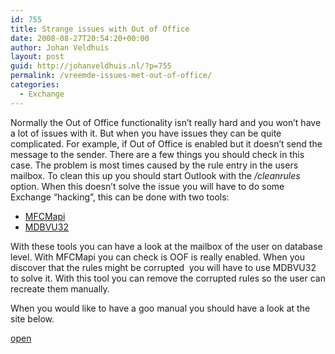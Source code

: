 ```yaml
---
id: 755
title: Strange issues with Out of Office
date: 2008-08-27T20:54:20+00:00
author: Johan Veldhuis
layout: post
guid: http://johanveldhuis.nl/?p=755
permalink: /vreemde-issues-met-out-of-office/
categories:
  - Exchange
---
```

Normally the Out of Office functionality isn&#8217;t really hard and you won&#8217;t have a lot of issues with it. But when you have issues they can be quite complicated. For example, if Out of Office is enabled but it doesn&#8217;t send the message to the sender. There are a few things you should check in this case. The problem is most times caused by the rule entry in the users mailbox. To clean this up you should start Outlook with the _/cleanrules_ option. When this doesn&#8217;t solve the issue you will have to do some Exchange &#8220;hacking&#8221;, this can be done with two tools:

  * <a href="http://www.microsoft.com/downloads/details.aspx?FamilyID=55fdffd7-1878-4637-9808-1e21abb3ae37&DisplayLang=en" target="_blank">MFCMapi</a>
  * <a href="http://www.microsoft.com/downloads/details.aspx?FamilyID=3d1c7482-4c6e-4ec5-983e-127100d71376&DisplayLang=en" target="_blank">MDBVU32</a>

With these tools you can have a look at the mailbox of the user on database level. With MFCMapi you can check is OOF is really enabled. When you discover that the rules might be corrupted  you will have to use MDBVU32 to solve it. With this tool you can remove the corrupted rules so the user can recreate them manually.

When you would like to have a goo manual you should have a look at the site below.

<a href="http://www.msexchange.org/articles_tutorials/exchange-server-2007/tools/troubleshooting-out-of-office.html" target="_blank">open</a>